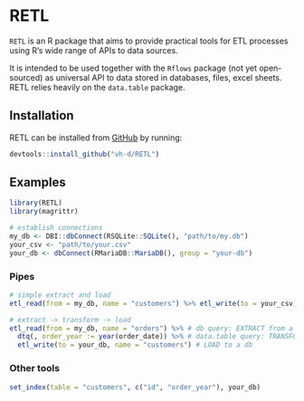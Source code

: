 
<!-- README.md is generated from README.Rmd. Please edit that file -->

# RETL

`RETL` is an R package that aims to provide practical tools for ETL
processes using R’s wide range of APIs to data sources.

It is intended to be used together with the `Rflows` package (not yet
open-sourced) as universal API to data stored in databases, files, excel
sheets. RETL relies heavily on the `data.table` package.

## Installation

RETL can be installed from [GitHub](https://github.com/vh-d/RETL) by
running:

``` r
devtools::install_github("vh-d/RETL")
```

## Examples

``` r
library(RETL)
library(magrittr)

# establish connections
my_db <- DBI::dbConnect(RSQLite::SQLite(), "path/to/my.db")
your_csv <- "path/to/your.csv"
your_db <- dbConnect(RMariaDB::MariaDB(), group = "your-db")
```

### Pipes

``` r
# simple extract and load
etl_read(from = my_db, name = "customers") %>% etl_write(to = your_csv)

# extract -> transform -> load
etl_read(from = my_db, name = "orders") %>% # db query: EXTRACT from a database
  dtq(, order_year := year(order_date)) %>% # data.table query: TRANSFORM (adding a new column)
  etl_write(to = your_db, name = "customers") # LOAD to a db
```

### Other tools

``` r
set_index(table = "customers", c("id", "order_year"), your_db)
```
